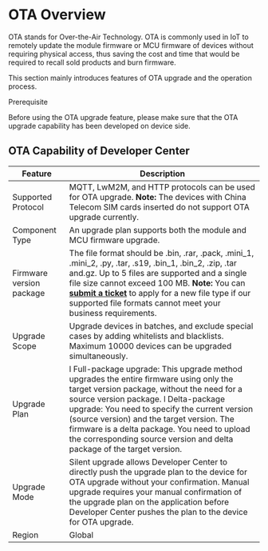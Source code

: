 # OTA Overview

OTA stands for Over-the-Air Technology. OTA is commonly used in IoT to remotely update the module firmware or MCU firmware of devices without requiring physical access, thus saving the cost and time that would be required to recall sold products and burn firmware.

This section mainly introduces features of OTA upgrade and the operation process.

Prerequisite

Before using the OTA upgrade feature, please make sure that the OTA upgrade capability has been developed on device side.

## **OTA Capability of Developer Center**

| **Feature**               | **Description**                                              |
| ------------------------- | ------------------------------------------------------------ |
| Supported Protocol        | MQTT, LwM2M, and HTTP protocols can be  used for OTA upgrade.  **Note:** The  devices with China Telecom SIM cards inserted do not support OTA upgrade  currently. |
| Component Type            | An upgrade plan  supports both the module and MCU firmware upgrade. |
| Firmware version  package | The file format  should be .bin, .rar, .pack, .mini_1, .mini_2, .py, .tar, .s19, .bin_1, .bin_2,  .zip, .tar and.gz. Up to 5 files are supported and a single file size cannot  exceed 100 MB.  **Note:** You  can [**submit a ticket**](/personalCenter/WorkOrder) to apply for a new file type if our supported file formats cannot meet your  business requirements. |
| Upgrade Scope             | Upgrade devices in batches, and exclude  special cases by adding whitelists and blacklists. Maximum 10000 devices can  be upgraded simultaneously. |
| Upgrade Plan              | l   Full-package  upgrade: This upgrade method upgrades the entire firmware using only the  target version package, without the need for a source version package.  l   Delta-package  upgrade: You need to specify the current version (source version) and the  target version. The firmware is a delta package. You need to upload the  corresponding source version and delta package of the target version. |
| Upgrade Mode              | Silent upgrade allows Developer  Center to directly push the upgrade plan to the device for OTA upgrade  without your confirmation.  Manual upgrade requires your  manual confirmation of the upgrade plan on the application before Developer  Center pushes the plan to the device for OTA upgrade. |
| Region                    | Global                                                       |

 

